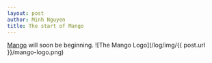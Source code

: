 ```yaml
---
layout: post
author: Minh Nguyen
title: The start of Mango 
---
```

[Mango](http://mango.blender.org) will soon be beginning.
![The Mango Logo](/log/img/{{ post.url }}/mango-logo.png)
